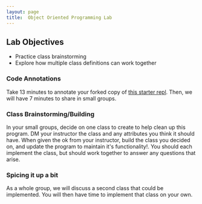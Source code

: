 ```yaml
---
layout: page
title:  Object Oriented Programming Lab
---
```


## Lab Objectives
* Practice class brainstorming
* Explore how multiple class definitions can work together

### Code Annotations

Take 13 minutes to annotate your forked copy of [this starter repl](https://replit.com/@launch-team/OOPLabStarter#main.cs). Then, we will have 7 minutes to share in small groups.

### Class Brainstorming/Building

In your small groups, decide on one class to create to help clean up this program.  DM your instructor the class and any attributes you think it should have.  When given the ok from your instructor, build the class you decided on, and update the program to maintain it's functionality!.  You should each implement the class, but should work together to answer any questions that arise.

### Spicing it up a bit

As a whole group, we will discuss a second class that could be implemented.  You will then have time to implement that class on your own.




<!-- <aside class="instructor-notes">
    <p><strong>Instructor Note</strong><br>Before the lab, create groups of 2/3 students and post those in slack.</p>
</aside>

## Practice

In small groups, we are going to continue to build on the idea of a dog sitting service that we started talking about in today's [OOP lesson](/module1/lessons/Week3/OOP)

Let's imagine that you have been tasked with creating a program that will help `North Denver Dog Sitters` manage their business.  This dog sitting service has 5 dog sitters, and each of those sitters can take on 3 dogs. The dog sitting service needs to be able to assign specific dogs to one sitter.

With your group, brainstorm the classes that would exist in this program.  Try to come up with at least **3** classes.  Include the properties and methods that each class will need to have.

**Keep an eye on Slack** We will be coming together to highlight some of your ideas - be ready to share out!

** Instructor Note ** After highlighting student ideas, send a link to [this starter repo](https://github.com/memcmahon/PetSitter) for the next part of the lab - students will stay in their groups.  Let students know that there is a quick exploration that they should do BEFORE starting on this repo.

## Preparation

In your group, take a look at the code snippet below, and answer the following questions:

```c#
static DateTime CreateDate(int day, int month, int year)
{
    return new DateTime(year, month, day);
}

var birthdate = CreateDate(13, 1, 2000);
```
* What type of object is `birthdate`? How do you know?
* If we replaced the last line with `var birthdate = CreateDate(12, "February", 2000);`, would the method still work? Why, or why not?

Your instructor has posted a starter repo in slack for the next part of this lab.  Clone that starter repo, and open it in Visual Studio.

In the `Program.cs` file, there is some code that should be able to be executed, but currently is not (you should see a bunch of red squigglies).  In your group, create the classes and method signatures in those classes that will clear the red squiggles.  This exercise is intended to get you thinking about what type of object is being used for arguments, and what type of object is being returned from a method or property.

You do NOT need to implement full method definitions; you can rely only on the method signature.  Any method that you create, will follow this structure:

```c#
public void MethodName(object argumentName) // this is the method signature
{
    // You will only be creating methods that do not return anything, so you can leave this area blank!
}
```

**Keep an eye on Slack** We will be coming together to share your implementations!

<aside class="instructor-notes">
    <p><strong>Instructor Note</strong><br>We don't need to go into too much detail on the exact implementation as this is something we will be covering in our object interaction lesson.  But, we do want to reiterate that the *type* of object is indicated for every argument and any method return value - and point out that the same is true for objects that are instances of classes that _we_ have created.</p>
</aside> -->
